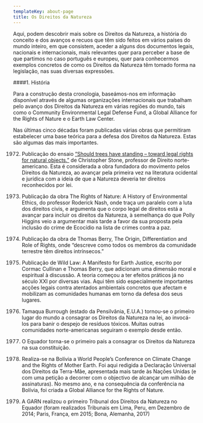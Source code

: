 ```yaml
---
templateKey: about-page
title: Os Direitos da Natureza 
---
```


Aqui, podem descobrir mais sobre os Direitos da Natureza, a história do conceito e dos avanços e recuos que têm sido feitos em vários países do mundo inteiro, em que consistem, aceder a alguns dos documentos legais, nacionais e internacionais, mais relevantes quer para perceber a base de que partimos no caso português e europeu, quer para conhecermos exemplos concretos de como os Direitos da Natureza têm tomado forma na legislação, nas suas diversas expressões.

####1. História

Para a construção desta cronologia, baseámos-nos em informação disponível através de algumas organizações internacionais que trabalham pelo avanço dos Direitos da Natureza em várias regiões do mundo, tais como o Community Environmental Legal Defense Fund, a Global Alliance for the Rights of Nature e o Earth Law Center.

Nas últimas cinco décadas foram publicadas várias obras que permitiram estabelecer uma base teórica para a defesa dos Direitos da Natureza. Estas são algumas das mais importantes.

1972) Publicação do ensaio [“Should trees have standing – toward legal rights for natural objects.”](https://iseethics.files.wordpress.com/2013/02/stone-christopher-d-should-trees-have-standing.pdf) de Christopher Stone, professor de Direito norte-americano. Esta é considerada a obra fundadora do movimento pelos Direitos da Natureza, ao avançar pela primeira vez na literatura ocidental e jurídica com a ideia de que a Natureza deveria ter direitos reconhecidos por lei.


1989) Publicação da obra The Rights of Nature: A History of Environmental Ethics, do professor Roderick Nash, onde traça um paralelo com a luta dos direitos civis, e argumenta que o corpo legal de direitos está a avançar para incluir os direitos da Natureza, à semelhança do que Polly Higgins veio a argumentar mais tarde a favor da sua proposta pela inclusão do crime de Ecocídio na lista de crimes contra a paz.


2001) Publicação da obra de Thomas Berry, The Origin, Differentiation and Role of Rights, onde “descreve como todos os membros da comunidade terrestre têm direitos intrínsecos.”


2003) Publicação de Wild Law: A Manifesto for Earth Justice, escrito por Cormac Cullinan e Thomas Berry, que adicionam uma dimensão moral e espiritual à discussão.
A teoria começou a ter efeitos práticos já no século XXI por diversas vias. Aqui têm sido especialmente importantes acções legais contra atentados ambientais concretos que afectam e mobilizam as comunidades humanas em torno da defesa dos seus lugares.


2006) Tamaqua Burrough (estado da Pensilvânia, E.U.A.) tornou-se o primeiro lugar do mundo a consagrar os Direitos da Natureza na lei, ao invocá-los para banir o despejo de resíduos tóxicos. Muitas outras comunidades norte-americanas seguiram o exemplo desde então. 
 

2008) O Equador torna-se o primeiro país a consagrar os Direitos da Natureza na sua constituição.
 

2010) Realiza-se na Bolívia a World People’s Conference on Climate Change and the Rights of Mother Earth. Foi aqui redigida a Declaração Universal dos Direitos da Terra-Mãe, apresentada mais tarde às Nações Unidas (e com uma petição a decorrer com o objectivo de alcançar um milhão de assinaturas). No mesmo ano, e na consequência da conferência na Bolívia, foi criada a Global Alliance for the Rights of Nature.
 

2014) A GARN realizou o primeiro Tribunal dos Direitos da Natureza no Equador (foram realizados Tribunais em Lima, Peru, em Dezembro de 2014; Paris, França, em 2015; Bona, Alemanha, 2017)
